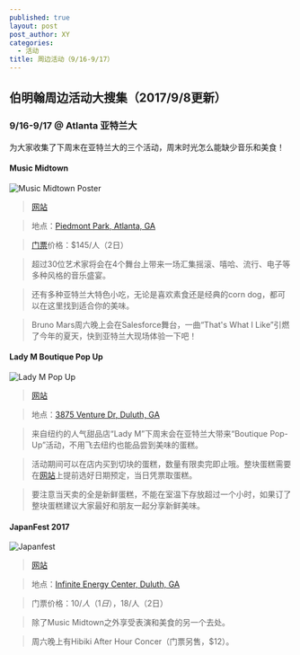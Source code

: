 ```yaml
---
published: true
layout: post
post_author: XY
categories:
  - 活动
title: 周边活动（9/16-9/17）
---
```


## 伯明翰周边活动大搜集（2017/9/8更新）

### 9/16-9/17 @ Atlanta 亚特兰大
为大家收集了下周末在亚特兰大的三个活动，周末时光怎么能缺少音乐和美食！

<!--more-->

#### Music Midtown
![Music Midtown Poster](https://www.musicmidtown.com/wp-www-musicmidtown-com/wp/wp-content/uploads/2017/08/mm17-admat-v18.jpg)
> [网站](https://www.musicmidtown.com/)

> 地点：[Piedmont Park, Atlanta, GA](https://goo.gl/maps/7UZ8f8otP4D2)

> [门票](https://www.musicmidtown.com/tickets/)价格：$145/人（2日）

> 超过30位艺术家将会在4个舞台上带来一场汇集摇滚、嘻哈、流行、电子等多种风格的音乐盛宴。

> 还有多种亚特兰大特色小吃，无论是喜欢素食还是经典的corn dog，都可以在这里找到适合你的美味。

> Bruno Mars周六晚上会在Salesforce舞台，一曲“That's What I Like”引燃了今年的夏天，快到亚特兰大现场体验一下吧！

#### Lady M Boutique Pop Up
![Lady M Pop Up](https://i.imgur.com/buQ0noO.jpg)
> [网站](https://bit.ly/LadyMAtlanta)

> 地点：[3875 Venture Dr, Duluth, GA](https://goo.gl/maps/p2KiMVp9fD12)

> 来自纽约的人气甜品店“Lady M”下周末会在亚特兰大带来“Boutique Pop-Up”活动，不用飞去纽约也能品尝到美味的蛋糕。

> 活动期间可以在店内买到切块的蛋糕，数量有限卖完即止哦。整块蛋糕需要在[网站](https://bit.ly/LadyMAtlanta)上提前选好日期预定，当日凭票取蛋糕。

> 要注意当天卖的全是新鲜蛋糕，不能在室温下存放超过一个小时，如果订了整块蛋糕建议大家最好和朋友一起分享新鲜美味。

#### JapanFest 2017
![Japanfest](https://i.imgur.com/A4Cj0Rf.jpg)
> [网站](http://www.japanfest.org/)

> 地点：[Infinite Energy Center, Duluth, GA](https://goo.gl/maps/L6tQec95nd22)

> 门票价格：$10/人（1日），$18/人（2日）

> 除了Music Midtown之外享受表演和美食的另一个去处。

> 周六晚上有Hibiki After Hour Concer（门票另售，$12）。


